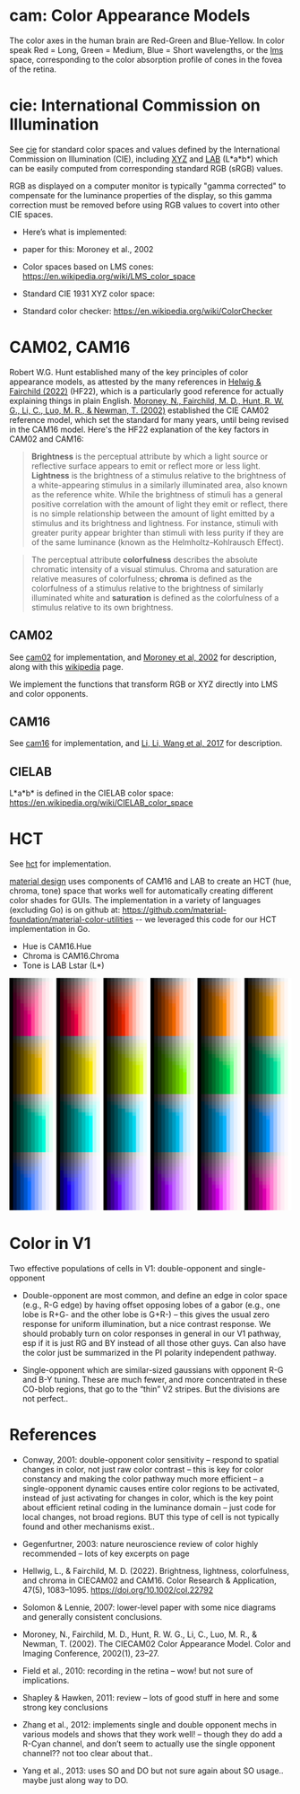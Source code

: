 # cam: Color Appearance Models

The color axes in the human brain are Red-Green and Blue-Yellow. In color speak Red = Long, Green = Medium, Blue = Short wavelengths, or the [lms](lms) space, corresponding to the color absorption profile of cones in the fovea of the retina.

# cie: International Commission on Illumination

See [cie](cie) for standard color spaces and values defined by the International Commission on Illumination (CIE), including [XYZ](https://en.wikipedia.org/wiki/CIE_1931_color_space) and [LAB](https://en.wikipedia.org/wiki/CIELAB_color_space) (L\*a\*b\*) which can be easily computed from corresponding standard RGB (sRGB) values.

RGB as displayed on a computer monitor is typically "gamma corrected" to compensate for the luminance properties of the display, so this gamma correction must be removed before using RGB values to covert into other CIE spaces.

* Here’s what is implemented: 

* paper for this: Moroney et al., 2002

* Color spaces based on LMS cones: https://en.wikipedia.org/wiki/LMS_color_space

* Standard CIE 1931 XYZ color space: 

* Standard color checker: https://en.wikipedia.org/wiki/ColorChecker

# CAM02, CAM16

Robert W.G. Hunt established many of the key principles of color appearance models, as attested by the many references in [Helwig & Fairchild (2022)](#references) (HF22), which is a particularly good reference for actually explaining things in plain English.  [Moroney, N., Fairchild, M. D., Hunt, R. W. G., Li, C., Luo, M. R., & Newman, T. (2002)](#references) established the CIE CAM02 reference model, which set the standard for many years, until being revised in the CAM16 model.  Here's the HF22 explanation of the key factors in CAM02 and CAM16:

> **Brightness** is the perceptual attribute by which a light source or reflective surface appears to emit or reflect more or less light.  **Lightness** is the brightness of a stimulus relative to the brightness of a white-appearing stimulus in a similarly illuminated area, also known as the reference white.  While the brightness of stimuli has a general positive correlation with the amount of light they emit or reflect, there is no simple relationship between the amount of light emitted by a stimulus and its brightness and lightness. For instance, stimuli with greater purity appear brighter than stimuli with less purity if they are of the same luminance (known as the Helmholtz–Kohlrausch Effect).

> The perceptual attribute **colorfulness** describes the absolute chromatic intensity of a visual stimulus. Chroma and saturation are relative measures of colorfulness; **chroma** is defined as the colorfulness of a stimulus relative to the brightness of similarly illuminated white and **saturation** is defined as the colorfulness of a stimulus relative to its own brightness.

## CAM02

See [cam02](cam02) for implementation, and [Moroney et al, 2002](#references) for description, along with this [wikipedia](https://en.wikipedia.org/wiki/CIECAM02) page.

We implement the functions that transform RGB or XYZ directly into LMS and color opponents.

## CAM16

See [cam16](cam16) for implementation, and [Li, Li, Wang et al, 2017](#references) for description.

## CIELAB

L\*a\*b\* is defined in the CIELAB color space: https://en.wikipedia.org/wiki/CIELAB_color_space

# HCT

See [hct](hct) for implementation.

[material design](https://material.io/blog/science-of-color-design) uses components of CAM16 and LAB to create an HCT (hue, chroma, tone) space that works well for automatically creating different color shades for GUIs.  The implementation in a variety of languages (excluding Go) is on github at: https://github.com/material-foundation/material-color-utilities -- we leveraged this code for our HCT implementation in Go.

* Hue is CAM16.Hue
* Chroma is CAM16.Chroma
* Tone is LAB Lstar (L\*)

![hct colorspace](examples/hctspace/hctspace.png)

# Color in V1

Two effective populations of cells in V1: double-opponent and single-opponent

* Double-opponent are most common, and define an edge in color space (e.g., R-G edge) by having offset opposing lobes of a gabor (e.g., one lobe is R+G- and the other lobe is G+R-) – this gives the usual zero response for uniform illumination, but a nice contrast response. We should probably turn on color responses in general in our V1 pathway, esp if it is just RG and BY instead of all those other guys. Can also have the color just be summarized in the PI polarity independent pathway.

* Single-opponent which are similar-sized gaussians with opponent R-G and B-Y tuning. These are much fewer, and more concentrated in these CO-blob regions, that go to the “thin” V2 stripes. But the divisions are not perfect..

# References

* Conway, 2001: double-opponent color sensitivity – respond to spatial changes in color, not just raw color contrast – this is key for color constancy and making the color pathway much more efficient – a single-opponent dynamic causes entire color regions to be activated, instead of just activating for changes in color, which is the key point about efficient retinal coding in the luminance domain – just code for local changes, not broad regions. BUT this type of cell is not typically found and other mechanisms exist..

* Gegenfurtner, 2003: nature neuroscience review of color highly recommended – lots of key excerpts on page

* Hellwig, L., & Fairchild, M. D. (2022). Brightness, lightness, colorfulness, and chroma in CIECAM02 and CAM16. Color Research & Application, 47(5), 1083–1095. https://doi.org/10.1002/col.22792

* Solomon & Lennie, 2007: lower-level paper with some nice diagrams and generally consistent conclusions.

* Moroney, N., Fairchild, M. D., Hunt, R. W. G., Li, C., Luo, M. R., & Newman, T. (2002). The CIECAM02 Color Appearance Model. Color and Imaging Conference, 2002(1), 23–27.

* Field et al., 2010: recording in the retina – wow! but not sure of implications.

* Shapley & Hawken, 2011: review – lots of good stuff in here and some strong key conclusions

* Zhang et al., 2012: implements single and double opponent mechs in various models and shows that they work well! – though they do add a R-Cyan channel, and don’t seem to actually use the single opponent channel?? not too clear about that..

* Yang et al., 2013: uses SO and DO but not sure again about SO usage.. maybe just along way to DO.


